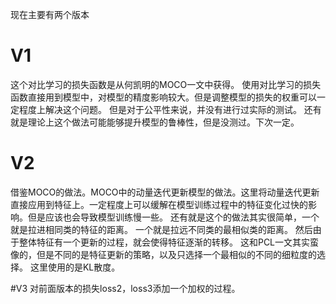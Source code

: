 现在主要有两个版本

# V1
这个对比学习的损失函数是从何凯明的MOCO一文中获得。
使用对比学习的损失函数直接用到模型中，对模型的精度影响较大。但是调整模型的损失的权重可以一定程度上解决这个问题。
但是对于公平性来说，并没有进行过实际的测试。
还有就是理论上这个做法可能能够提升模型的鲁棒性，但是没测过。下次一定。

# V2
借鉴MOCO的做法。MOCO中的动量迭代更新模型的做法。这里将动量迭代更新直接应用到特征上。一定程度上可以缓解在模型训练过程中的特征变化过快的影响。但是应该也会导致模型训练慢一些。
还有就是这个的做法其实很简单，一个就是拉进相同类的特征的距离。
一个就是拉远不同类的最相似类的距离。
然后由于整体特征有一个更新的过程，就会使得特征逐渐的转移。
这和PCL一文其实蛮像的，但是不同的是特征更新的策略，以及只选择一个最相似的不同的细粒度的选择。
这里使用的是KL散度。

#V3 
对前面版本的损失loss2，loss3添加一个加权的过程。
